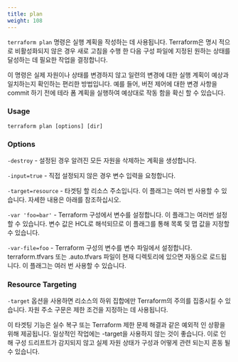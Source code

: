```yaml
---
title: plan
weight: 108
---
```


`terraform plan` 명령은 실행 계획을 작성하는 데 사용됩니다. Terraform은 명시 적으로 비활성화되지 않은 경우 새로 고침을 수행 한 다음 구성 파일에 지정된 원하는 상태를 달성하는 데 필요한 작업을 결정합니다.

이 명령은 실제 자원이나 상태를 변경하지 않고 일련의 변경에 대한 실행 계획이 예상과 일치하는지 확인하는 편리한 방법입니다. 예를 들어, 버전 제어에 대한 변경 사항을 commit 하기 전에 테라 폼 계획을 실행하여 예상대로 작동 함을 확신 할 수 있습니다.

### Usage

```
terraform plan [options] [dir]
```

### Options

`-destroy` - 설정된 경우 알려진 모든 자원을 삭제하는 계획을 생성합니다.

`-input=true` - 직접 설정되지 않은 경우 변수 입력을 요청합니다.

`-target=resource` - 타겟팅 할 리소스 주소입니다. 이 플래그는 여러 번 사용할 수 있습니다. 자세한 내용은 아래를 참조하십시오.

`-var 'foo=bar'` - Terraform 구성에서 변수를 설정합니다. 이 플래그는 여러번 설정할 수 있습니다. 변수 값은 HCL로 해석되므로 이 플래그를 통해 목록 및 맵 값을 지정할 수 있습니다.

`-var-file=foo` - Terraform 구성의 변수를 변수 파일에서 설정합니다. terraform.tfvars 또는 .auto.tfvars 파일이 현재 디렉토리에 있으면 자동으로 로드됩니다. 이 플래그는 여러 번 사용할 수 있습니다.

### Resource Targeting

`-target` 옵션을 사용하면 리소스의 하위 집합에만 Terraform의 주의를 집중시킬 수 있습니다. 자원 주소 구문은 제한 조건을 지정하는 데 사용됩니다.

이 타겟팅 기능은 실수 복구 또는 Terraform 제한 문제 해결과 같은 예외적 인 상황을 위해 제공됩니다. 일상적인 작업에는 -target을 사용하지 않는 것이 좋습니다. 이로 인해 구성 드리프트가 감지되지 않고 실제 자원 상태가 구성과 어떻게 관련 되는지 혼동 될 수 있습니다.
